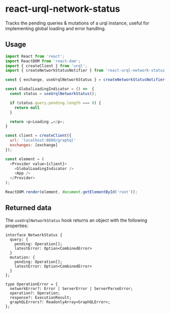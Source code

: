 # react-urql-network-status

Tracks the pending queries & mutations of a urql instance, useful for implementing
global loading and error handling.

## Usage

```js
import React from 'react';
import ReactDOM from 'react-dom';
import { createClient } from 'urql';
import { createNetworkStatusNotifier } from 'react-urql-network-status';

const { exchange, useUrqlNetworkStatus } = createNetworkStatusNotifier();

const GlobalLoadingIndicator = () =>  {
  const status = useUrqlNetworkStatus();

  if (status.query.pending.length === 0) {
    return null
  }

  return <p>Loading …</p>;
}

const client = createClient({
  url: 'localhost:8080/graphql'
  exchanges: [exchange]
});

const element = (
  <Provider value={client}>
    <GlobalLoadingIndicator />
    <App />
  </Provider>
);

ReactDOM.render(element, document.getElementById('root'));
```

## Returned data

The `useUrqlNetworkStatus` hook returns an object with the following properties:

```tsx
interface NetworkStatus {
  query: {
    pending: Operation[];
    latestError: Option<CombinedError>
  }
  mutation: {
    pending: Operation[];
    latestError: Option<CombinedError>
  }
};

type OperationError = {
  networkError?: Error | ServerError | ServerParseError;
  operation?: Operation;
  response?: ExecutionResult;
  graphQLErrors?: ReadonlyArray<GraphQLError>;
};
```
